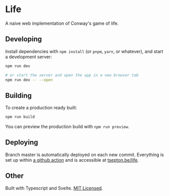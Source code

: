 # Life

A naive web implementation of Conway's game of life. 

## Developing

Install dependencies with `npm install` (or `pnpm`, `yarn`, or whatever), and start a development server:

```bash
npm run dev

# or start the server and open the app in a new browser tab
npm run dev -- --open
```

## Building

To create a production ready built:

```bash
npm run build
```

You can preview the production build with `npm run preview`.

## Deploying

Branch master is automatically deployed on each new commit. Everything is set up within [a github action](./.github/workflows/main.yml) and is accessible at [tsepton.be/life](https://tsepton.be/life).


## Other

Built with Typescript and Svelte.
[MIT Licensed](./LICENSE). 